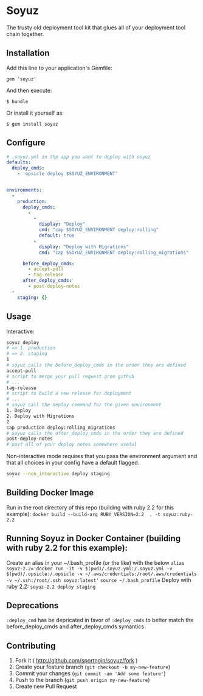 # Soyuz

The trusty old deployment tool kit that glues all of your deployment tool chain together.

## Installation

Add this line to your application's Gemfile:

    gem 'soyuz'

And then execute:

    $ bundle

Or install it yourself as:

    $ gem install soyuz

## Configure

```yaml
# .soyuz.yml in the app you want to deploy with soyuz
defaults:
  deploy_cmds:
    - 'opsicle deploy $SOYUZ_ENVIRONMENT'


environments:
  -
    production:
      deploy_cmds:
        -
          -
            display: "Deploy"
            cmd: "cap $SOYUZ_ENVIRONMENT deploy:rolling"
            default: true
          -
            display: "Deploy with Migrations"
            cmd: "cap $SOYUZ_ENVIRONMENT deploy:rolling_migrations"

      before_deploy_cmds:
        - accept-pull
        - tag-release
      after_deploy_cmds:
        - post-deploy-notes
  -
    staging: {}

```

## Usage

Interactive:
```bash
soyuz deploy
# => 1. production
# => 2. staging
1
# soyuz calls the before_deploy_cmds in the order they are defined
accept-pull
# script to merge your pull request grom github
# ...
tag-release
# script to build a new release for deployment
# ...
# soyuz call the deploy command for the given environment
1. Deploy
2. Deploy with Migrations
2
cap production deploy:rolling_migrations
# soyuz calls the after_deploy_cmds in the order they are defined
post-deploy-notes
# post all of your deploy notes somewhere useful
```

Non-interactive mode requires that you pass the environment argument and that all choices in your config have a default flagged.
```bash
soyuz --non_interactive deploy staging
```
## Building Docker Image
Run in the root directory of this repo (building with ruby 2.2 for this example):
`docker build --build-arg RUBY_VERSION=2.2  . -t soyuz:ruby-2.2`

## Running Soyuz in Docker Container (building with ruby 2.2 for this example):
Create an alias in your ~/.bash_profile (or the like) with the below
`alias soyuz-2.2='docker run -it -v $(pwd)/.soyuz.yml:/.soyuz.yml -v $(pwd)/.opsicle:/.opsicle -v ~/.aws/credentials:/root/.aws/credentials -v ~/.ssh:/root/.ssh soyuz:latest'`
`source ~/.bash_profile`
Deploy with ruby 2.2:
`soyuz-2.2 deploy staging`

## Deprecations

`:deploy_cmd` has be depricated in favor of `:deploy_cmds` to better
match the before_deploy_cmds and after_deploy_cmds symantics

## Contributing

1. Fork it ( http://github.com/sportngin/soyuz/fork )
2. Create your feature branch (`git checkout -b my-new-feature`)
3. Commit your changes (`git commit -am 'Add some feature'`)
4. Push to the branch (`git push origin my-new-feature`)
5. Create new Pull Request
